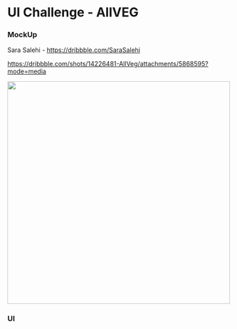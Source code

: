 # UI Challenge - AllVEG

### MockUp
Sara Salehi - https://dribbble.com/SaraSalehi

https://dribbble.com/shots/14226481-AllVeg/attachments/5868595?mode=media

<img src="https://user-images.githubusercontent.com/38634046/93664654-f0090880-fa46-11ea-8438-4fe4c01b0dfa.png" height="500">

### UI
